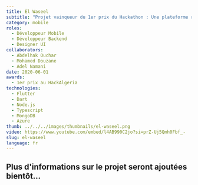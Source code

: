 ```yaml
---
title: El Waseel
subtitle: "Projet vainqueur du 1er prix du Hackathon : Une plateforme reliant les institutions locales, le gouvernement et les citoyens. Construit avec Flutter, Express.js, MongoDB et Azure NLP."
category: mobile
roles:
  - Développeur Mobile
  - Développeur Backend
  - Designer UI
collaborators:
  - Abdelhak Ouchar
  - Mohamed Douzane
  - Adel Namani
date: 2020-06-01
awards:
  - 1er prix au HackAlgeria
technologies: 
  - Flutter
  - Dart
  - Node.js
  - Typescript
  - MongoDB
  - Azure
thumb: ../../../images/thumbnails/el-waseel.png
video: https://www.youtube.com/embed/l4AB990C2jo?si=prZ-Uj5Qmh0Fbf_-
slug: el-waseel
language: fr
---
```


## Plus d'informations sur le projet seront ajoutées bientôt...
